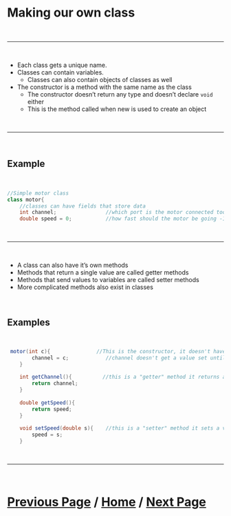 # Making our own class

<br>

***

<br>

- Each class gets a unique name.
- Classes can contain variables.
    - Classes can also contain objects of classes as well
- The constructor is a method with the same name as the class
    - The constructor doesn’t return any type and doesn’t declare `void` either
    - This is the method called when new is used to create an object

<br>

***

<br>

## Example

<br>

````Java
//Simple motor class
class motor{
    //classes can have fields that store data
    int channel;                //which port is the motor connected too
    double speed = 0;           //how fast should the motor be going -1 to 1
````

<br>

***

<br>

- A class can also have it’s own methods
- Methods that return a single value are called getter methods
- Methods that send values to variables are called setter methods
- More complicated methods also exist in classes

<br>

## Examples

<br>

````Java
 motor(int c){               //This is the constructor, it doesn't have a return type or void
        channel = c;            //channel doesn't get a value set until the consttuctor is run
    }
    
    int getChannel(){          //this is a "getter" method it returns a value
        return channel;
    }
    
    double getSpeed(){          
        return speed;
    }
    
    void setSpeed(double s){    //this is a "setter" method it sets a value
        speed = s;
    }
````
<br>

***

<br>

# [Previous Page](./objects.md) / [Home](./index.md) / [Next Page](https://docs.lynkrobotics.org/programming) 

